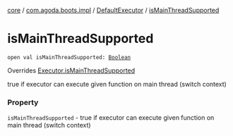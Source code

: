 [core](../../index.md) / [com.agoda.boots.impl](../index.md) / [DefaultExecutor](index.md) / [isMainThreadSupported](./is-main-thread-supported.md)

# isMainThreadSupported

`open val isMainThreadSupported: `[`Boolean`](https://kotlinlang.org/api/latest/jvm/stdlib/kotlin/-boolean/index.html)

Overrides [Executor.isMainThreadSupported](../../com.agoda.boots/-executor/is-main-thread-supported.md)

true if executor can execute given function on main thread (switch context)

### Property

`isMainThreadSupported` - true if executor can execute given function on main thread (switch context)